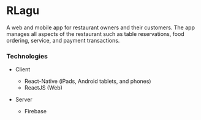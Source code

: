 # RLagu
A web and mobile app for restaurant owners and their customers. The app manages all aspects of the restaurant such as table reservations, food ordering, service, and payment transactions.

### Technologies

* Client
  * React-Native (iPads, Android tablets, and phones)
  * ReactJS (Web)

* Server
  * Firebase
